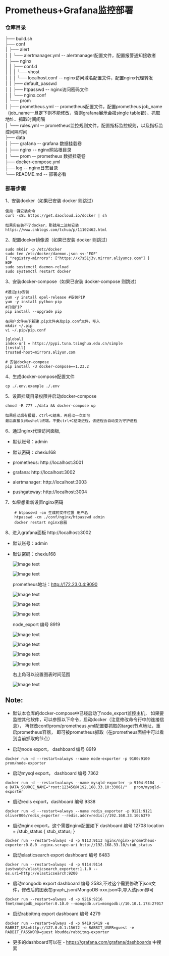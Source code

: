 # Prometheus+Grafana监控部署

### 仓库目录
├── build.sh<br>
├── conf<br>
│   ├── alert<br>
│   │   └── alertmanager.yml -- alertmanager配置文件，配置报警通知接收者<br>
│   ├── nginx<br>
│   │   ├── conf.d<br>
│   │   │   └── vhost<br>
│   │   │       └── localhost.conf    -- nginx访问域名配置文件，配置nginx代理转发<br>
│   │   ├── default_passwd<br>
│   │   ├── htpasswd -- nginx访问密码文件<br>
│   │   └── nginx.conf<br>
│   └── prom<br>
│       ├── prometheus.yml    -- prometheus配置文件，配置prometheus job_name（job_name一旦定下则不能修改，否则grafana展示会报single table错）、抓取地址、抓取时间间隔<br>
│       └── rules.yml         -- prometheus监控规则文件，配置指标监控规则，以及指标监控间隔时间<br>
├── data<br>
│   ├── grafana        -- grafana 数据挂载卷<br>
│   ├── nginx          -- nginx网站根目录<br>
│   └── prom           -- prometheus 数据挂载卷<br>
├── docker-compose.yml<br>
├── log  -- nginx日志目录 <br>
└── README.md          -- 部署必看<br>

### 部署步骤
1、安装docker（如果已安装 docker 则跳过）
```
使用一键安装命令
curl -sSL https://get.daocloud.io/docker | sh

如果实在装不了docker，那就用二进制安装
https://www.cnblogs.com/tchua/p/11102462.html
```


2、配置docker镜像源（如果已安装 docker 则跳过）
```
sudo mkdir -p /etc/docker
sudo tee /etc/docker/daemon.json <<-'EOF'
{ "registry-mirrors": ["https://x7s51j3v.mirror.aliyuncs.com"] }
EOF
sudo systemctl daemon-reload
sudo systemctl restart docker
```

3、安装docker-compose（如果已安装 docker-compose 则跳过）
```
#通过pip安装
yum -y install epel-release #安装PIP
yum -y install python-pip
#升级PIP
pip install --upgrade pip

在用户文件夹下新建.pip文件夹及pip.conf文件，写入
mkdir ~/.pip
vi ~/.pip/pip.conf

[global]
index-url = https://pypi.tuna.tsinghua.edu.cn/simple
[install]
trusted-host=mirrors.aliyun.com

# 安装docker-compose
pip install -U docker-compose==1.23.2

```


4、生成docker-compose配置文件
```
cp ./.env.example ./.env
```

5、设置挂载目录权限并启动docker-compose
```
chmod -R 777 ./data && docker-compose up

如果启动后有报错，ctrl+C结束，再启动一次即可
最后直接关闭xshell终端，不要ctrl+C结束进程，该进程会自动变为守护进程
```

6、通过nginx代理访问面板,
- 默认账号：admin
- 默认密码：chexiu168
- prometheus:  http://localhost:3001

- grafana:  http://localhost:3002

- alertmanager:  http://localhost:3003

- pushgateway:  http://localhost:3004

7、如果想重新设置nginx密码
```
    # htpasswd -cm 生成的文件位置 用户名
    htpasswd -cm ./conf/nginx/htpasswd admin
    docker restart nginx容器
```

8、进入grafana面板 http://localhost:3002
- 默认账号：admin
- 默认密码：chexiu168
   
   ![Image text](img/1609157323(1).jpg)
   
   ![Image text](img/1609157350(1).jpg)
   
   prometheus地址：http://172.23.0.4:9090
   
   ![Image text](img/1609157491(1).jpg)
   
   ![Image text](img/1609157525(1).jpg)
   
   ![Image text](img/1609157539(1).jpg)
   
   node_export 编号 8919
   
   ![Image text](img/1609157550(1).jpg)
   
   ![Image text](img/1609157568(1).jpg)
   
   ![Image text](img/1609157591(1).jpg)
   
   ![Image text](img/1609157611(1).jpg)
   
   右上角可以设置图表时间范围
   
   ![Image text](img/1609158624(1).jpg)
   

## Note:
- 默认本仓库的docker-compose中已经启动了node_export监控主机，
如果要监控其他软件，可以参照以下命令，启动docker（注意修改命令行中的连接信息），
再修改conf/prom/prometheus.yml配置要抓取的target节点地址，重启prometheus容器，
即可被prometheus抓取（在prometheus面板中可以看到当前抓取的节点）

- 启动node export， dashboard 编号 8919
```
docker run -d --restart=always --name node-exporter -p 9100:9100  prom/node-exporter
``` 

- 启动mysql export， dashboard 编号 7362
```
docker run -d --restart=always --name mysqld-exporter -p 9104:9104   -e DATA_SOURCE_NAME="root:123456@(192.168.33.10:3306)/"   prom/mysqld-exporter
``` 

- 启动redis export，dashboard 编号 9338
```
docker run -d --restart=always --name redis_exporter -p 9121:9121 oliver006/redis_exporter --redis.addr=redis://192.168.33.10:6379
```

- 启动nginx export，这个需要nginx配置如下 dashboard 编号 12708
location = /stub_status {
   stub_status;
}
```
docker run --restart=always -d -p 9113:9113 nginx/nginx-prometheus-exporter:0.8.0 -nginx.scrape-uri http://192.168.33.10/stub_status
```

- 启动elasticsearch export dashboard 编号 6483
```
docker run --restart=always -d -p 9114:9114 justwatch/elasticsearch_exporter:1.1.0 --es.uri=http://elasticsearch:9200
```

- 启动mongodb export  dashboard 编号 2583,不过这个需要修改下json文件，修改后的图表在graph_json/MongoDB-xxx.json中,导入该json即可
```
docker run --restart=always -d -p 9216:9216 fmet/mongodb_exporter:0.10.0 --mongodb.uri=mongodb://10.10.1.178:27017
```

- 启动rabbitmq export  dashboard 编号 4279
```
docker run --restart=always -d -p 9419:9419 -e RABBIT_URL=http://127.0.0.1:15672 -e RABBIT_USER=guest -e RABBIT_PASSWORD=guest kbudde/rabbitmq-exporter
```

- 更多的dashboard可以在 - https://grafana.com/grafana/dashboards 中搜索




